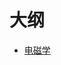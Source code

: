 # 大纲


- [电磁学](https://zh.wikipedia.org/wiki/%E7%94%B5%E7%A3%81%E5%AD%A6#%E7%94%B5%E7%A3%81%E5%9C%BA%E7%90%86%E8%AE%BA)
